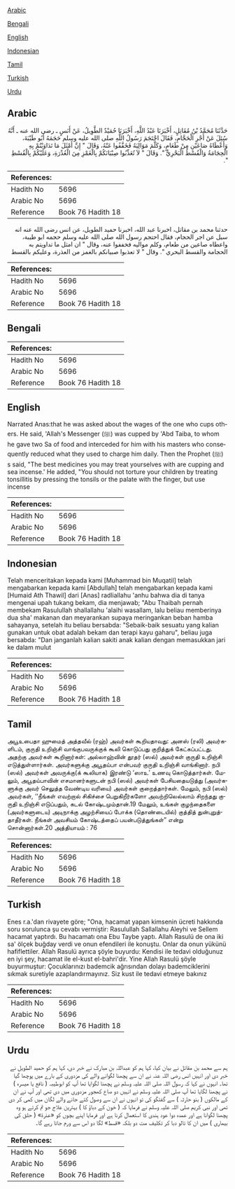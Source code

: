 [Arabic](#arabic)

[Bengali](#bengali)

[English](#english)

[Indonesian](#indonesian)

[Tamil](#tamil)

[Turkish](#turkish)

[Urdu](#urdu)

## Arabic


<div dir="rtl" lang="ar" style={{fontSize:'larger',backgroundColor:'#f8f9fa',padding:20}}>
حَدَّثَنَا مُحَمَّدُ بْنُ مُقَاتِلٍ، أَخْبَرَنَا عَبْدُ اللَّهِ، أَخْبَرَنَا حُمَيْدٌ الطَّوِيلُ، عَنْ أَنَسٍ ـ رضى الله عنه ـ أَنَّهُ سُئِلَ عَنْ أَجْرِ الْحَجَّامِ، فَقَالَ احْتَجَمَ رَسُولُ اللَّهِ صلى الله عليه وسلم حَجَمَهُ أَبُو طَيْبَةَ، وَأَعْطَاهُ صَاعَيْنِ مِنْ طَعَامٍ، وَكَلَّمَ مَوَالِيَهُ فَخَفَّفُوا عَنْهُ، وَقَالَ ‏"‏ إِنَّ أَمْثَلَ مَا تَدَاوَيْتُمْ بِهِ الْحِجَامَةُ وَالْقُسْطُ الْبَحْرِيُّ ‏"‏‏.‏ وَقَالَ ‏"‏ لاَ تُعَذِّبُوا صِبْيَانَكُمْ بِالْغَمْزِ مِنَ الْعُذْرَةِ، وَعَلَيْكُمْ بِالْقُسْطِ ‏"‏‏.‏
</div>
<div style={{backgroundColor:'#f8f9fa',padding:20, marginBottom: 10}}><table> <thead> <tr> <th>References:</th> <th></th> </tr> </thead> <tbody><tr><td>Hadith No</td><td>5696</td></tr><tr><td>Arabic No</td><td>5696</td></tr><tr><td>Reference</td><td>Book 76 Hadith 18</td></tr></tbody></table></div>


<div dir="rtl" lang="ar" style={{fontSize:'larger',backgroundColor:'#f8f9fa',padding:20}}>
حدثنا محمد بن مقاتل، اخبرنا عبد الله، اخبرنا حميد الطويل، عن انس رضى الله عنه انه سيل عن اجر الحجام، فقال احتجم رسول الله صلى الله عليه وسلم حجمه ابو طيبة، واعطاه صاعين من طعام، وكلم مواليه فخففوا عنه، وقال " ان امثل ما تداويتم به الحجامة والقسط البحري ". وقال " لا تعذبوا صبيانكم بالغمز من العذرة، وعليكم بالقسط
</div>
<div style={{backgroundColor:'#f8f9fa',padding:20, marginBottom: 10}}><table> <thead> <tr> <th>References:</th> <th></th> </tr> </thead> <tbody><tr><td>Hadith No</td><td>5696</td></tr><tr><td>Arabic No</td><td>5696</td></tr><tr><td>Reference</td><td>Book 76 Hadith 18</td></tr></tbody></table></div>

## Bengali


<div dir="ltr" lang="bn" style={{fontSize:'larger',backgroundColor:'#f8f9fa',padding:20}}>

</div>
<div style={{backgroundColor:'#f8f9fa',padding:20, marginBottom: 10}}><table> <thead> <tr> <th>References:</th> <th></th> </tr> </thead> <tbody><tr><td>Hadith No</td><td>5696</td></tr><tr><td>Arabic No</td><td>5696</td></tr><tr><td>Reference</td><td>Book 76 Hadith 18</td></tr></tbody></table></div>

## English


<div dir="ltr" lang="en" style={{fontSize:'larger',backgroundColor:'#f8f9fa',padding:20}}>
Narrated Anas:that he was asked about the wages of the one who cups others. He said, 'Allah's Messenger (ﷺ) was cupped by 'Abd Taiba, to whom he gave two Sa of food and interceded for him with his masters who consequently reduced what they used to charge him daily. Then the Prophet (ﷺ) s said, "The best medicines you may treat yourselves with are cupping and sea incense.' He added, "You should not torture your children by treating tonsillitis by pressing the tonsils or the palate with the finger, but use incense
</div>
<div style={{backgroundColor:'#f8f9fa',padding:20, marginBottom: 10}}><table> <thead> <tr> <th>References:</th> <th></th> </tr> </thead> <tbody><tr><td>Hadith No</td><td>5696</td></tr><tr><td>Arabic No</td><td>5696</td></tr><tr><td>Reference</td><td>Book 76 Hadith 18</td></tr></tbody></table></div>

## Indonesian


<div dir="ltr" lang="id" style={{fontSize:'larger',backgroundColor:'#f8f9fa',padding:20}}>
Telah menceritakan kepada kami [Muhammad bin Muqatil] telah mengabarkan kepada kami [Abdullah] telah mengabarkan kepada kami [Humaid Ath Thawil] dari [Anas] radliallahu 'anhu bahwa dia di tanya mengenai upah tukang bekam, dia menjawab; "Abu Thaibah pernah membekam Rasulullah shallallahu 'alaihi wasallam, lalu beliau memberinya dua sha' makanan dan meyarankan supaya meringankan beban hamba sahayanya, setelah itu beliau bersabda: "Sebaik-baik sesuatu yang kalian gunakan untuk obat adalah bekam dan terapi kayu gaharu", beliau juga bersabda: "Dan janganlah kalian sakiti anak kalian dengan memasukkan jari ke dalam mulut
</div>
<div style={{backgroundColor:'#f8f9fa',padding:20, marginBottom: 10}}><table> <thead> <tr> <th>References:</th> <th></th> </tr> </thead> <tbody><tr><td>Hadith No</td><td>5696</td></tr><tr><td>Arabic No</td><td>5696</td></tr><tr><td>Reference</td><td>Book 76 Hadith 18</td></tr></tbody></table></div>

## Tamil


<div dir="ltr" lang="ta" style={{fontSize:'larger',backgroundColor:'#f8f9fa',padding:20}}>
அபூஉபைதா ஹுமைத் அத்தவீல் (ரஹ்) அவர்கள் கூறியதாவது: அனஸ் (ரலி) அவர்களிடம், குருதி உறிஞ்சி வாங்குபவருக்குக் கூலி கொடுப்பது குறித்துக் கேட்கப்பட்டது. அதற்கு அவர்கள் கூறினார்கள்: அல்லாஹ்வின் தூதர் (ஸல்) அவர்கள் குருதி உறிஞ்சி எடுத்துள்ளார்கள். அவர்களுக்கு அபூதய்பா என்பவர் குருதி உறிஞ்சி வாங்கினார். நபி (ஸல்) அவர்கள் அவருக்கு(க் கூலியாக) இரண்டு ‘ஸாஉ’ உணவு கொடுத்தார்கள். மேலும், அபூதய்பாவின் எசமானர்களுடன் நபி (ஸல்) அவர்கள் பேசியதையடுத்து (அவர்களுக்கு அவர் செலுத்த வேண்டிய வரியை) அவர்கள் குறைத்தார்கள். மேலும், நபி (ஸல்) அவர்கள், ‘‘நீங்கள் எவற்றால் சிகிச்சை பெறுகிறீர்களோ அவற்றிலெல்லாம் சிறந்தது குருதி உறிஞ்சி எடுப்பதும், கடல் கோஷ்டமும்தான்.19 மேலும், உங்கள் குழந்தைகளை (அவர்களுடைய) அடிநாக்கு அழற்சியைப் போக்க (தொண்டையில்) குத்தித் துன்புறுத்தாதீர்கள். நீங்கள் அவசியம் கோஷ்டத்தைப் பயன்படுத்துங்கள்” என்று சொன்னார்கள்.20 அத்தியாயம் : 76
</div>
<div style={{backgroundColor:'#f8f9fa',padding:20, marginBottom: 10}}><table> <thead> <tr> <th>References:</th> <th></th> </tr> </thead> <tbody><tr><td>Hadith No</td><td>5696</td></tr><tr><td>Arabic No</td><td>5696</td></tr><tr><td>Reference</td><td>Book 76 Hadith 18</td></tr></tbody></table></div>

## Turkish


<div dir="ltr" lang="tr" style={{fontSize:'larger',backgroundColor:'#f8f9fa',padding:20}}>
Enes r.a.'dan rivayete göre; "Ona, hacamat yapan kimsenin ücreti hakkında soru sorulunca şu cevabı vermiştir: Rasulullah Sallallahu Aleyhi ve Sellem hacamat yaptırdı. Bu hacamatı ona Ebu Taybe yaptı. Allah Rasulü de ona iki sa' ölçek buğday verdi ve onun efendileri ile konuştu. Onlar da onun yükünü hafiflettiler. Allah Rasulü ayrıca şöyle buyurdu: Kendisi ile tedavi olduğunuz en iyi şey, hacamat ile el-kust el-bahri'dir. Yine Allah Rasulü şöyle buyurmuştur: Çocuklarınızı bademcik ağrısından dolayı bademciklerini sıkmak suretiyle azaplandırmayınız. Siz kust ile tedavi etmeye bakınız
</div>
<div style={{backgroundColor:'#f8f9fa',padding:20, marginBottom: 10}}><table> <thead> <tr> <th>References:</th> <th></th> </tr> </thead> <tbody><tr><td>Hadith No</td><td>5696</td></tr><tr><td>Arabic No</td><td>5696</td></tr><tr><td>Reference</td><td>Book 76 Hadith 18</td></tr></tbody></table></div>

## Urdu


<div dir="rtl" lang="ur" style={{fontSize:'larger',backgroundColor:'#f8f9fa',padding:20}}>
ہم سے محمد بن مقاتل نے بیان کیا، کہا ہم کو عبداللہ بن مبارک نے خبر دی، کہا ہم کو حمید الطویل نے خبر دی اور انہیں انس رضی اللہ عنہ نے ان سے پچھنا لگوانے والے کی مزدوری کے بارے میں پوچھا گیا تھا۔ انہوں نے کہا کہ رسول اللہ صلی اللہ علیہ وسلم نے پچھنا لگوایا تھا آپ کو ابوطیبہ ( نافع یا میسرہ ) نے پچھنا لگایا تھا آپ صلی اللہ علیہ وسلم نے انہیں دو صاع کھجور مزدوری میں دی تھی اور آپ نے ان کے مالکوں ( بنو حارثہ ) سے گفتگو کی تو انہوں نے ان سے وصول کئے جانے والے لگان میں کمی کر دی تھی اور نبی کریم صلی اللہ علیہ وسلم نے فرمایا کہ ( خون کے دباؤ کا ) بہترین علاج جو تم کرتے ہو وہ پچھنا لگوانا ہے اور عمدہ دوا عود ہندی کا استعمال کرنا ہے اور فرمایا اپنے بچوں کو «عذرة» ( حلق کی بیماری ) میں ان کا تالو دبا کر تکلیف مت دو بلکہ «قسط» لگا دو اس سے ورم جاتا رہے گا۔
</div>
<div style={{backgroundColor:'#f8f9fa',padding:20, marginBottom: 10}}><table> <thead> <tr> <th>References:</th> <th></th> </tr> </thead> <tbody><tr><td>Hadith No</td><td>5696</td></tr><tr><td>Arabic No</td><td>5696</td></tr><tr><td>Reference</td><td>Book 76 Hadith 18</td></tr></tbody></table></div>
